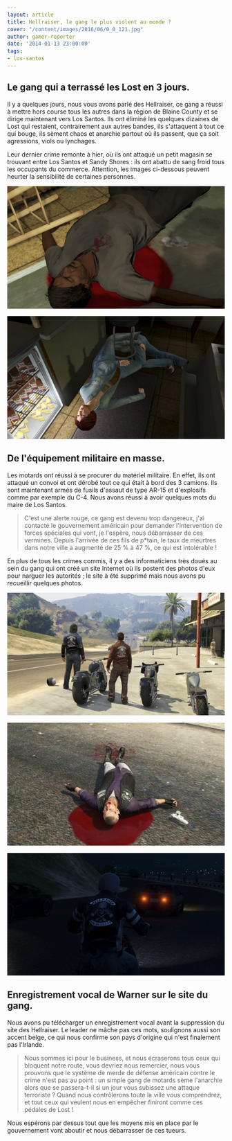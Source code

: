 ```yaml
---
layout: article
title: Hellraiser, le gang le plus violent au monde ?
cover: "/content/images/2016/06/0_0_121.jpg"
author: gamer-reporter
date: '2014-01-13 23:00:00'
tags:
- los-santos
---
```


## Le gang qui a terrassé les Lost en 3 jours.

Il y a quelques jours, nous vous avons parlé des Hellraiser, ce gang a réussi à mettre hors course tous les autres dans la région de Blaine County et se dirige maintenant vers Los Santos. Ils ont éliminé les quelques dizaines de Lost qui restaient, contrairement aux autres bandes, ils s'attaquent à tout ce qui bouge, ils sèment chaos et anarchie partout où ils passent, que ça soit agressions, viols ou lynchages.

Leur dernier crime remonte à hier, où ils ont attaqué un petit magasin se trouvant entre Los Santos et Sandy Shores : ils ont abattu de sang froid tous les occupants du commerce. Attention, les images ci-dessous peuvent heurter la sensibilité de certaines personnes.

![Un innocent qui ne faisait que passer par là.](  /content/images/2016/06/0_0_122.jpg)

![La caissière ainsi que sa fille sauvagement abattues.](  /content/images/2016/06/0_0_123.jpg)

## De l'équipement militaire en masse.

Les motards ont réussi à se procurer du matériel militaire. En effet, ils ont attaqué un convoi et ont dérobé tout ce qui était à bord des 3 camions. Ils sont maintenant armés de fusils d'assaut de type AR-15 et d'explosifs comme par exemple du C-4. Nous avons réussi à avoir quelques mots du maire de Los Santos.

> C'est une alerte rouge, ce gang est devenu trop dangereux, j'ai contacté le gouvernement américain pour demander l'intervention de forces spéciales qui vont, je l'espère, nous débarrasser de ces vermines. Depuis l'arrivée de ces fils de p\*tain, le taux de meurtres dans notre ville a augmenté de 25 % à 47 %, ce qui est intolérable !

En plus de tous les crimes commis, il y a des informaticiens très doués au sein du gang qui ont créé un site Internet où ils postent des photos d'eux pour narguer les autorités ; le site à été supprimé mais nous avons pu recueillir quelques photos.

![2 membres inconnus du gang.](  /content/images/2016/06/0_0_124.jpg)

![Le dernier Lost encore vivant... Jusqu'à ce matin.](  /content/images/2016/06/0_0_125.jpg)

![Kurt Warner, le leader du gang.](  /content/images/2016/06/0_0_126.jpg)

## Enregistrement vocal de Warner sur le site du gang.

Nous avons pu télécharger un enregistrement vocal avant la suppression du site des Hellraiser. Le leader ne mâche pas ces mots, soulignons aussi son accent belge, ce qui nous confirme son pays d'origine qui n'est finalement pas l'Irlande.

> Nous sommes ici pour le business, et nous écraserons tous ceux qui bloquent notre route, vous devriez nous remercier, nous vous prouvons que le système de merde de défense américain contre le crime n'est pas au point : un simple gang de motards sème l'anarchie alors que se passera-t-il si un jour vous subissez une attaque terroriste ? Quand nous contrôlerons toute la ville vous comprendrez, et tout ceux qui veulent nous en empêcher finiront comme ces pédales de Lost !

Nous espérons par dessus tout que les moyens mis en place par le gouvernement vont aboutir et nous débarrasser de ces tueurs.

<!--kg-card-end: markdown-->
